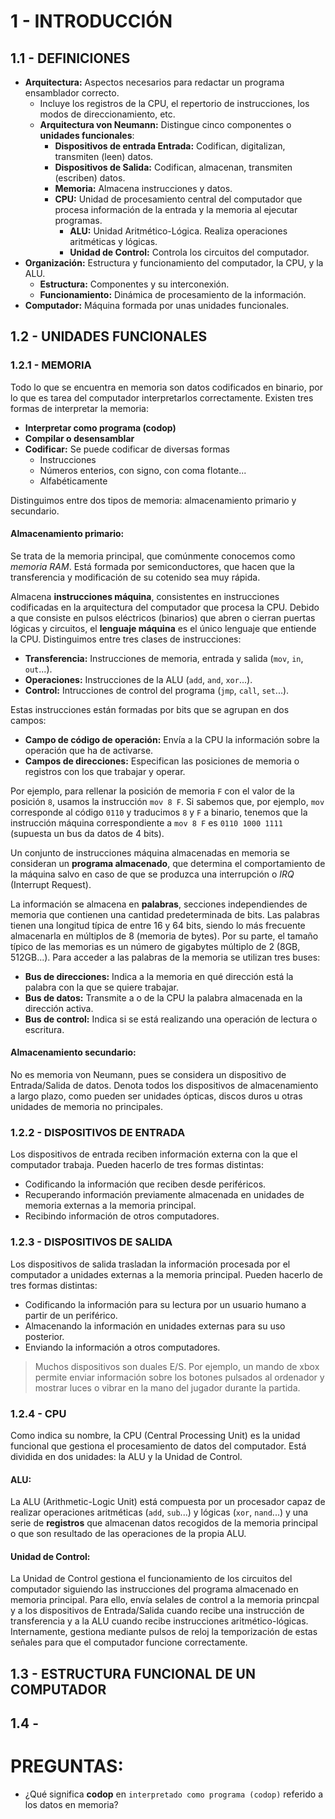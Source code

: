 # 1 - INTRODUCCIÓN

## 1.1 - DEFINICIONES

- **Arquitectura:** Aspectos necesarios para redactar un programa ensamblador correcto.
  - Incluye los registros de la CPU, el repertorio de instrucciones, los modos de direccionamiento, etc.
  - **Arquitectura von Neumann:** Distingue cinco componentes o **unidades funcionales**:
    - **Dispositivos de entrada Entrada:** Codifican, digitalizan, transmiten (leen) datos.
    - **Dispositivos de Salida:** Codifican, almacenan, transmiten (escriben) datos.
    - **Memoria:** Almacena instrucciones y datos.
    - **CPU:** Unidad de procesamiento central del computador que procesa información de la entrada y la memoria al ejecutar programas.
      - **ALU:** Unidad Aritmético-Lógica. Realiza operaciones aritméticas y lógicas.
      - **Unidad de Control:** Controla los circuitos del computador.
- **Organización:** Estructura y funcionamiento del computador, la CPU, y la ALU.
  - **Estructura:** Componentes y su interconexión.
  - **Funcionamiento:** Dinámica de procesamiento de la información.
- **Computador:** Máquina formada por unas unidades funcionales.

## 1.2 - UNIDADES FUNCIONALES

### 1.2.1 - MEMORIA

Todo lo que se encuentra en memoria son datos codificados en binario, por lo que es tarea del computador interpretarlos correctamente.
Existen tres formas de interpretar la memoria:
  - **Interpretar como programa (codop)**
  - **Compilar o desensamblar**
  - **Codificar:** Se puede codificar de diversas formas
    - Instrucciones
	 - Números enterios, con signo, con coma flotante...
	 - Alfabéticamente

Distinguimos entre dos tipos de memoria: almacenamiento primario y secundario.

#### Almacenamiento primario:

Se trata de la memoria principal, que comúnmente conocemos como *memoria RAM*.
Está formada por semiconductores, que hacen que la transferencia y modificación de su cotenido sea muy rápida.

Almacena **instrucciones máquina**, consistentes en instrucciones codificadas en la arquitectura del computador que procesa la CPU.
Debido a que consiste en pulsos eléctricos (binarios) que abren o cierran puertas lógicas y circuitos, el **lenguaje máquina** es el único lenguaje que entiende la CPU.
Distinguimos entre tres clases de instrucciones:
- **Transferencia:** Instrucciones de memoria, entrada y salida (`mov`, `in`, `out`...).
- **Operaciones:** Instrucciones de la ALU (`add`, `and`, `xor`...).
- **Control:** Intrucciones de control del programa (`jmp`, `call`, `set`...).

Estas instrucciones están formadas por bits que se agrupan en dos campos:
- **Campo de código de operación:** Envía a la CPU la información sobre la operación que ha de activarse.
- **Campos de direcciones:** Especifican las posiciones de memoria o registros con los que trabajar y operar.

Por ejemplo, para rellenar la posición de memoria `F` con el valor de la posición `8`, usamos la instrucción `mov 8 F`.
Si sabemos que, por ejemplo, `mov` corresponde al código `0110` y traducimos `8` y `F` a binario, tenemos que la instrucción máquina correspondiente a `mov 8 F` es `0110 1000 1111` (supuesta un bus da datos de 4 bits).

Un conjunto de instrucciones máquina almacenadas en memoria se consideran un **programa almacenado**, que determina el comportamiento de la máquina salvo en caso de que se produzca una interrupción o *IRQ* (Interrupt Request).

La información se almacena en **palabras**, secciones independiendes de memoria que contienen una cantidad predeterminada de bits.
Las palabras tienen una longitud típica de entre 16 y 64 bits, siendo lo más frecuente almacenarla en múltiplos de 8 (memoria de bytes).
Por su parte, el tamaño típico de las memorias es un número de gigabytes múltiplo de 2 (8GB, 512GB...).
Para acceder a las palabras de la memoria se utilizan tres buses:
- **Bus de direcciones:** Indica a la memoria en qué dirección está la palabra con la que se quiere trabajar.
- **Bus de datos:** Transmite a o de la CPU la palabra almacenada en la dirección activa.
- **Bus de control:** Indica si se está realizando una operación de lectura o escritura.

#### Almacenamiento secundario:

No es memoria von Neumann, pues se considera un dispositivo de Entrada/Salida de datos.
Denota todos los dispositivos de almacenamiento a largo plazo, como pueden ser unidades ópticas, discos duros u otras unidades de memoria no principales.

### 1.2.2 - DISPOSITIVOS DE ENTRADA

Los dispositivos de entrada reciben información externa con la que el computador trabaja.
Pueden hacerlo de tres formas distintas:
- Codificando la información que reciben desde periféricos.
- Recuperando información previamente almacenada en unidades de memoria externas a la memoria principal.
- Recibindo información de otros computadores.

### 1.2.3 - DISPOSITIVOS DE SALIDA

Los dispositivos de salida trasladan la información procesada por el computador a unidades externas a la memoria principal.
Pueden hacerlo de tres formas distintas:
- Codificando la información para su lectura por un usuario humano a partir de un periférico.
- Almacenando la información en unidades externas para su uso posterior.
- Enviando la información a otros computadores.

> Muchos dispositivos son duales E/S. Por ejemplo, un mando de xbox permite enviar información sobre los botones pulsados al ordenador y mostrar luces o vibrar en la mano del jugador durante la partida.

### 1.2.4 - CPU

Como indica su nombre, la CPU (Central Processing Unit) es la unidad funcional que gestiona el procesamiento de datos del computador.
Está dividida en dos unidades: la ALU y la Unidad de Control.

#### ALU:

La ALU (Arithmetic-Logic Unit) está compuesta por un procesador capaz de realizar operaciones aritméticas (`add`, `sub`...) y lógicas (`xor`, `nand`...) y una serie de **registros** que almacenan datos recogidos de la memoria principal o que son resultado de las operaciones de la propia ALU.

#### Unidad de Control:

La Unidad de Control gestiona el funcionamiento de los circuitos del computador siguiendo las instrucciones del programa almacenado en memoria principal.
Para ello, envía selales de control a la memoria princpal y a los dispositivos de Entrada/Salida cuando recibe una instrucción de transferencia y a la ALU cuando recibe instrucciones aritmético-lógicas.
Internamente, gestiona mediante pulsos de reloj la temporización de estas señales para que el computador funcione correctamente.

## 1.3 - ESTRUCTURA FUNCIONAL DE UN COMPUTADOR

## 1.4 - 

# PREGUNTAS:

- ¿Qué significa **codop** en `interpretado como programa (codop)` referido a los datos en memoria?
